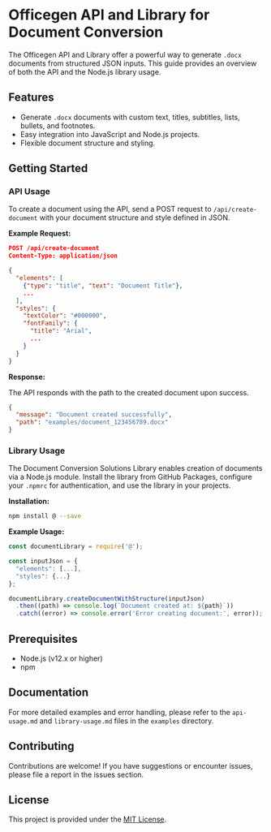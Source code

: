 # Officegen API and Library for Document Conversion

The Officegen API and Library offer a powerful way to generate `.docx` documents from structured JSON inputs. This guide provides an overview of both the API and the Node.js library usage.

## Features

- Generate `.docx` documents with custom text, titles, subtitles, lists, bullets, and footnotes.
- Easy integration into JavaScript and Node.js projects.
- Flexible document structure and styling.

## Getting Started

### API Usage

To create a document using the API, send a POST request to `/api/create-document` with your document structure and style defined in JSON.

**Example Request:**

```json
POST /api/create-document
Content-Type: application/json

{
  "elements": [
    {"type": "title", "text": "Document Title"},
    ...
  ],
  "styles": {
    "textColor": "#000000",
    "fontFamily": {
      "title": "Arial",
      ...
    }
  }
}
```

**Response:**

The API responds with the path to the created document upon success.

```json
{
  "message": "Document created successfully",
  "path": "examples/document_123456789.docx"
}
```

### Library Usage

The Document Conversion Solutions Library enables creation of documents via a Node.js module. Install the library from GitHub Packages, configure your `.npmrc` for authentication, and use the library in your projects.

**Installation:**

```bash
npm install @ --save
```

**Example Usage:**

```javascript
const documentLibrary = require('@');

const inputJson = {
  "elements": [...],
  "styles": {...}
};

documentLibrary.createDocumentWithStructure(inputJson)
  .then((path) => console.log(`Document created at: ${path}`))
  .catch((error) => console.error('Error creating document:', error));
```

## Prerequisites

- Node.js (v12.x or higher)
- npm

## Documentation

For more detailed examples and error handling, please refer to the `api-usage.md` and `library-usage.md` files in the `examples` directory.

## Contributing

Contributions are welcome! If you have suggestions or encounter issues, please file a report in the issues section.

## License

This project is provided under the [MIT License](https://opensource.org/licenses/MIT).